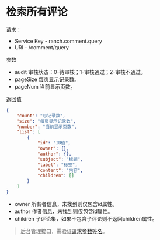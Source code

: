 # 检索所有评论

请求：
- Service Key - ranch.comment.query
- URI - /comment/query

参数
- audit 审核状态：0-待审核；1-审核通过；2-审核不通过。
- pageSize 每页显示记录数。
- pageNum 当前显示页数。

返回值
```json
{
    "count": "总记录数",
    "size": "每页显示记录数",
    "number": "当前显示页数",
    "list": [
        {
            "id": "ID值",
            "owner": {},
            "author": {},
            "subject": "标题",
            "label": "标签",
            "content": "内容",
            "children": []
        }
    ]
}
```
- owner 所有者信息，未找到则仅包含id属性。
- author 作者信息，未找到则仅包含id属性。
- children 子评论集，如果不包含子评论则不返回children属性。

> 后台管理接口，需验证[请求参数签名](https://github.com/heisedebaise/tephra/blob/master/tephra-ctrl/doc/sign.md)。
